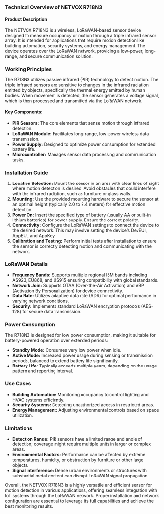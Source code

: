 ### Technical Overview of NETVOX R718N3

#### Product Description
The NETVOX R718N3 is a wireless, LoRaWAN-based sensor device designed to measure occupancy or motion through a triple infrared sensor array. It is intended for applications that require motion detection like building automation, security systems, and energy management. The device operates over the LoRaWAN network, providing a low-power, long-range, and secure communication solution.

### Working Principles
The R718N3 utilizes passive infrared (PIR) technology to detect motion. The triple infrared sensors are sensitive to changes in the infrared radiation emitted by objects, specifically the thermal energy emitted by human bodies. When movement is detected, the sensor generates a voltage signal, which is then processed and transmitted via the LoRaWAN network.

#### Key Components:
- **PIR Sensors:** The core elements that sense motion through infrared detection.
- **LoRaWAN Module:** Facilitates long-range, low-power wireless data transmission.
- **Power Supply:** Designed to optimize power consumption for extended battery life.
- **Microcontroller:** Manages sensor data processing and communication tasks.

### Installation Guide
1. **Location Selection:** Mount the sensor in an area with clear lines of sight where motion detection is desired. Avoid obstacles that could interfere with the infrared radiation, such as furniture or glass walls.
2. **Mounting:** Use the provided mounting hardware to secure the sensor at an optimal height (typically 2.0 to 2.4 meters) for effective motion detection.
3. **Power On:** Insert the specified type of battery (usually AA or built-in lithium batteries) for power supply. Ensure the correct polarity.
4. **Connectivity:** Configure the LoRaWAN settings to connect the device to the desired network. This may involve setting the device’s DevEUI, AppEUI, and AppKey.
5. **Calibration and Testing:** Perform initial tests after installation to ensure the sensor is correctly detecting motion and communicating with the network.

### LoRaWAN Details
- **Frequency Bands:** Supports multiple regional ISM bands including AS923, EU868, and US915 ensuring compatibility with global standards.
- **Network Join:** Supports OTAA (Over-the-Air Activation) and ABP (Activation By Personalization) for device connectivity.
- **Data Rate:** Utilizes adaptive data rate (ADR) for optimal performance in varying network conditions.
- **Security:** Implements standard LoRaWAN encryption protocols (AES-128) for secure data transmission.

### Power Consumption
The R718N3 is designed for low power consumption, making it suitable for battery-powered operation over extended periods:
- **Standby Mode:** Consumes very low power when idle.
- **Active Mode:** Increased power usage during sensing or transmission periods, balanced to extend battery life significantly.
- **Battery Life:** Typically exceeds multiple years, depending on the usage pattern and reporting interval.

### Use Cases
- **Building Automation:** Monitoring occupancy to control lighting and HVAC systems efficiently.
- **Security Systems:** Detecting unauthorized access in restricted areas.
- **Energy Management:** Adjusting environmental controls based on space utilization.

### Limitations
- **Detection Range:** PIR sensors have a limited range and angle of detection; coverage might require multiple units in larger or complex areas.
- **Environmental Factors:** Performance can be affected by extreme temperatures, humidity, or obstruction by furniture or other large objects.
- **Signal Interference:** Dense urban environments or structures with substantial metal content can disrupt LoRaWAN signal propagation.

Overall, the NETVOX R718N3 is a highly versatile and efficient sensor for motion detection in various applications, offering seamless integration with IoT systems through the LoRaWAN network. Proper installation and network configuration are essential to leverage its full capabilities and achieve the best monitoring results.